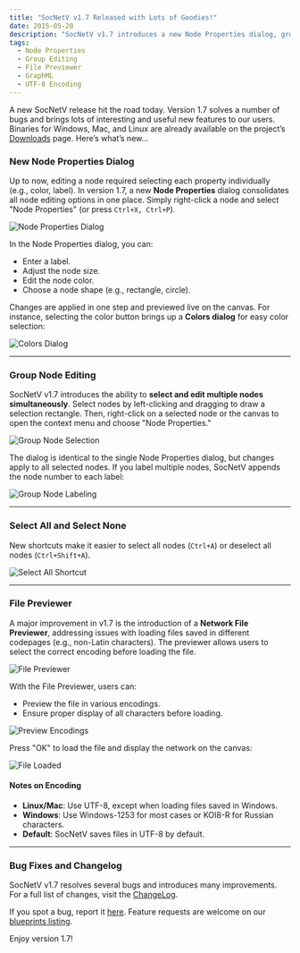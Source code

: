 ```yaml
---
title: "SocNetV v1.7 Released with Lots of Goodies!"
date: 2015-05-20
description: "SocNetV v1.7 introduces a new Node Properties dialog, group editing, a File Previewer, and numerous enhancements."
tags: 
  - Node Properties
  - Group Editing
  - File Previewer
  - GraphML
  - UTF-8 Encoding
---
```


A new SocNetV release hit the road today. Version 1.7 solves a number of bugs and brings lots of interesting and useful new features to our users. Binaries for Windows, Mac, and Linux are already available on the project’s [Downloads](https://socnetv.org/downloads/) page. Here’s what’s new...

### New Node Properties Dialog
Up to now, editing a node required selecting each property individually (e.g., color, label). In version 1.7, a new **Node Properties** dialog consolidates all node editing options in one place. Simply right-click a node and select "Node Properties" (or press `Ctrl+X, Ctrl+P`).

![Node Properties Dialog](https://socnetv.org/data/uploads/screenshots/17/socnetv-1.7-node-properties.png)

In the Node Properties dialog, you can:
- Enter a label.
- Adjust the node size.
- Edit the node color.
- Choose a node shape (e.g., rectangle, circle).

Changes are applied in one step and previewed live on the canvas. For instance, selecting the color button brings up a **Colors dialog** for easy color selection:

![Colors Dialog](https://socnetv.org/data/uploads/screenshots/17/socnetv-1.7-node-properties-color.png)

---

### Group Node Editing
SocNetV v1.7 introduces the ability to **select and edit multiple nodes simultaneously**. Select nodes by left-clicking and dragging to draw a selection rectangle. Then, right-click on a selected node or the canvas to open the context menu and choose "Node Properties."

![Group Node Selection](https://socnetv.org/data/uploads/screenshots/17/socnetv-1.7-group-select-nodes-left-click-and-hold.png)

The dialog is identical to the single Node Properties dialog, but changes apply to all selected nodes. If you label multiple nodes, SocNetV appends the node number to each label:

![Group Node Labeling](https://socnetv.org/data/uploads/screenshots/17/socnetv-1.7-group-properties-labeling-multiple-nodes1.png)

---

### Select All and Select None
New shortcuts make it easier to select all nodes (`Ctrl+A`) or deselect all nodes (`Ctrl+Shift+A`).

![Select All Shortcut](https://socnetv.org/data/uploads/screenshots/17/socnetv-1.7-select-all-select-none-new-keyboard-shortcuts-and-menu-streamlining.png)

---

### File Previewer
A major improvement in v1.7 is the introduction of a **Network File Previewer**, addressing issues with loading files saved in different codepages (e.g., non-Latin characters). The previewer allows users to select the correct encoding before loading the file.

![File Previewer](https://socnetv.org/data/uploads/screenshots/17/socnetv-1.7-previewer.png)

With the File Previewer, users can:
- Preview the file in various encodings.
- Ensure proper display of all characters before loading.

![Preview Encodings](https://socnetv.org/data/uploads/screenshots/17/socnetv-1.7-previewer1.png)

Press "OK" to load the file and display the network on the canvas:

![File Loaded](https://socnetv.org/data/uploads/screenshots/17/socnetv-1.7-previewer3.png)

#### Notes on Encoding
- **Linux/Mac**: Use UTF-8, except when loading files saved in Windows.
- **Windows**: Use Windows-1253 for most cases or KOI8-R for Russian characters.
- **Default**: SocNetV saves files in UTF-8 by default.

---

### Bug Fixes and Changelog
SocNetV v1.7 resolves several bugs and introduces many improvements. For a full list of changes, visit the [ChangeLog](https://socnetv.org/ChangeLog).

If you spot a bug, report it [here](https://socnetv.org/bugs/). Feature requests are welcome on our [blueprints listing](https://blueprints.launchpad.net/socnetv).

Enjoy version 1.7!
